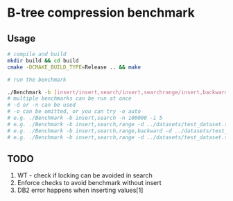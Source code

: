 # B-tree compression benchmark


## Usage
```bash
# compile and build
mkdir build && cd build 
cmake -DCMAKE_BUILD_TYPE=Release .. && make 

# run the benchmark

./Benchmark -b [insert/insert,search/insert,searchrange/insert,backward] -n [key_num] -i [iter_num] -d [dataset_name] -t [thread_num] -o [path_to_results_file]
# multiple benchmarks can be run at once
# -d or -n can be used
# -o can be omitted, or you can try -o auto
# e.g. ./Benchmark -b insert,search -n 100000 -i 5
# e.g. ./Benchmark -b insert,search,range -d ../datasets/test_dataset.txt -i 5
# e.g. ./Benchmark -b insert,search,range,backward -d ../datasets/test_dataset.txt -i 5
# e.g. ./Benchmark -b insert,search,range -d ../datasets/test_dataset.txt -i 5 -o ../results
```


## TODO
1. WT - check if locking can be avoided in search
2. Enforce checks to avoid benchmark without insert
3. DB2 error happens when inserting values[1]
